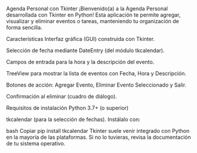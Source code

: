Agenda Personal con Tkinter
¡Bienvenido(a) a la Agenda Personal desarrollada con Tkinter en Python!
Esta aplicación te permite agregar, visualizar y eliminar eventos o tareas, manteniendo tu organización de forma sencilla.

Características
Interfaz gráfica (GUI) construida con Tkinter.

Selección de fecha mediante DateEntry (del módulo tkcalendar).

Campos de entrada para la hora y la descripción del evento.

TreeView para mostrar la lista de eventos con Fecha, Hora y Descripción.

Botones de acción: Agregar Evento, Eliminar Evento Seleccionado y Salir.

Confirmación al eliminar (cuadro de diálogo).

Requisitos de instalación
Python 3.7+ (o superior)

tkcalendar (para la selección de fechas). Instálalo con:

bash
Copiar
pip install tkcalendar
Tkinter suele venir integrado con Python en la mayoría de las plataformas. Si no lo tuvieras, revisa la documentación de tu sistema operativo.

